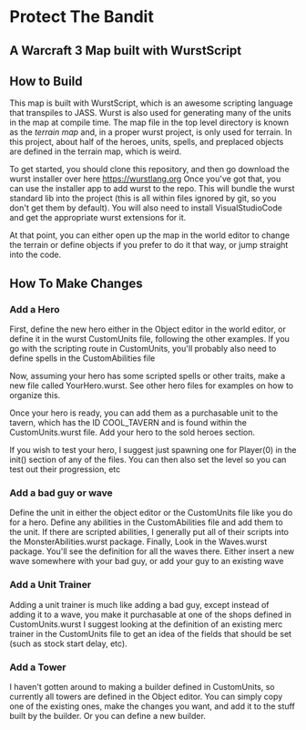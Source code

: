 Protect The Bandit
=========================================
A Warcraft 3 Map built with WurstScript
---------------------------------------

How to Build
------------
This map is built with WurstScript, which is an awesome scripting language that transpiles to JASS. Wurst is also used for generating many of the units in the map at compile time. The map file in the top level directory is known as the _terrain map_ and, in a proper wurst project, is only used for terrain. In this project, about half of the heroes, units, spells, and preplaced objects are defined in the terrain map, which is weird.

To get started, you should clone this repository, and then go download the wurst installer over here
https://wurstlang.org
Once you've got that, you can use the installer app to add wurst to the repo. This will bundle the wurst standard lib into the project (this is all within files ignored by git, so you don't get them by default).
You will also need to install VisualStudioCode and get the appropriate wurst extensions for it.

At that point, you can either open up the map in the world editor to change the terrain or define objects if you prefer to do it that way, or jump straight into the code.

How To Make Changes
-------------------
### Add a Hero
First, define the new hero either in the Object editor in the world editor, or define it in the wurst CustomUnits file, following the other examples.
If you go with the scripting route in CustomUnits, you'll probably also need to define spells in the CustomAbilities file

Now, assuming your hero has some scripted spells or other traits, make a new file called YourHero.wurst. See other hero files for examples on how to organize this.

Once your hero is ready, you can add them as a purchasable unit to the tavern, which has the ID COOL_TAVERN and is found within the CustomUnits.wurst file. Add your hero to the sold heroes section.

If you wish to test your hero, I suggest just spawning one for Player(0) in the init() section of any of the files. You can then also set the level so you can test out their progression, etc

### Add a bad guy or wave
Define the unit in either the object editor or the CustomUnits file like you do for a hero. Define any abilities in the CustomAbilities file and add them to the unit. If there are scripted abilities, I generally put all of their scripts into the MonsterAbilities.wurst package. 
Finally, Look in the Waves.wurst package. You'll see the definition for all the waves there. Either insert a new wave somewhere with your bad guy, or add your guy to an existing wave

### Add a Unit Trainer
Adding a unit trainer is much like adding a bad guy, except instead of adding it to a wave, you make it purchasable at one of the shops defined in CustomUnits.wurst
I suggest looking at the definition of an existing merc trainer in the CustomUnits file to get an idea of the fields that should be set (such as stock start delay, etc).

### Add a Tower
I haven't gotten around to making a builder defined in CustomUnits, so currently all towers are defined in the Object editor. You can simply copy one of the existing ones, make the changes you want, and add it to the stuff built by the builder. Or you can define a new builder.


